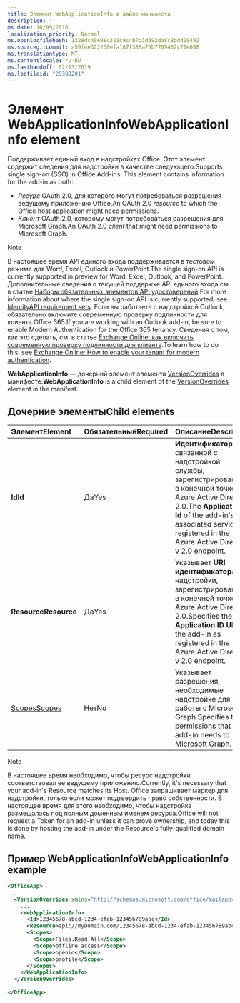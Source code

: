 ```yaml
---
title: Элемент WebApplicationInfo в файле манифеста
description: ''
ms.date: 10/09/2018
localization_priority: Normal
ms.openlocfilehash: 1328dc40e98c321c9c4b7d3d692da8c8bdd29492
ms.sourcegitcommit: a59f4e322238efa187f388a75b7709462c71e668
ms.translationtype: MT
ms.contentlocale: ru-RU
ms.lasthandoff: 02/13/2019
ms.locfileid: "29389201"
---
```

# <a name="webapplicationinfo-element"></a><span data-ttu-id="64efe-102">Элемент WebApplicationInfo</span><span class="sxs-lookup"><span data-stu-id="64efe-102">WebApplicationInfo element</span></span>

<span data-ttu-id="64efe-103">Поддерживает единый вход в надстройках Office. Этот элемент содержит сведения для надстройки в качестве следующего:</span><span class="sxs-lookup"><span data-stu-id="64efe-103">Supports single sign-on (SSO) in Office Add-ins. This element contains information for the add-in as both:</span></span>

- <span data-ttu-id="64efe-104">*Ресурс* OAuth 2.0, для которого могут потребоваться разрешения ведущему приложению Office.</span><span class="sxs-lookup"><span data-stu-id="64efe-104">An OAuth 2.0 *resource* to which the Office host application might need permissions.</span></span>
- <span data-ttu-id="64efe-105">*Клиент* OAuth 2.0, которому могут потребоваться разрешения для Microsoft Graph.</span><span class="sxs-lookup"><span data-stu-id="64efe-105">An OAuth 2.0 *client* that might need permissions to Microsoft Graph.</span></span>

> [!NOTE]
> <span data-ttu-id="64efe-106">В настоящее время API единого входа поддерживается в тестовом режиме для Word, Excel, Outlook и PowerPoint.</span><span class="sxs-lookup"><span data-stu-id="64efe-106">The single sign-on API is currently supported in preview for Word, Excel, Outlook, and PowerPoint.</span></span> <span data-ttu-id="64efe-107">Дополнительные сведения о текущей поддержке API единого входа см. в статье [Наборы обязательных элементов API удостоверений](https://docs.microsoft.com/office/dev/add-ins/reference/requirement-sets/identity-api-requirement-sets).</span><span class="sxs-lookup"><span data-stu-id="64efe-107">For more information about where the single sign-on API is currently supported, see [IdentityAPI requirement sets](https://docs.microsoft.com/office/dev/add-ins/reference/requirement-sets/identity-api-requirement-sets).</span></span> <span data-ttu-id="64efe-108">Если вы работаете с надстройкой Outlook, обязательно включите современную проверку подлинности для клиента Office 365.</span><span class="sxs-lookup"><span data-stu-id="64efe-108">If you are working with an Outlook add-in, be sure to enable Modern Authentication for the Office 365 tenancy.</span></span> <span data-ttu-id="64efe-109">Сведения о том, как это сделать, см. в статье [Exchange Online: как включить современную проверку подлинности для клиента](https://social.technet.microsoft.com/wiki/contents/articles/32711.exchange-online-how-to-enable-your-tenant-for-modern-authentication.aspx).</span><span class="sxs-lookup"><span data-stu-id="64efe-109">To learn how to do this, see [Exchange Online: How to enable your tenant for modern authentication](https://social.technet.microsoft.com/wiki/contents/articles/32711.exchange-online-how-to-enable-your-tenant-for-modern-authentication.aspx).</span></span>

<span data-ttu-id="64efe-110">**WebApplicationInfo** — дочерний элемент элемента [VersionOverrides](versionoverrides.md) в манифесте.</span><span class="sxs-lookup"><span data-stu-id="64efe-110">**WebApplicationInfo** is a child element of the [VersionOverrides](versionoverrides.md) element in the manifest.</span></span>  

## <a name="child-elements"></a><span data-ttu-id="64efe-111">Дочерние элементы</span><span class="sxs-lookup"><span data-stu-id="64efe-111">Child elements</span></span>

|  <span data-ttu-id="64efe-112">Элемент</span><span class="sxs-lookup"><span data-stu-id="64efe-112">Element</span></span> |  <span data-ttu-id="64efe-113">Обязательный</span><span class="sxs-lookup"><span data-stu-id="64efe-113">Required</span></span>  |  <span data-ttu-id="64efe-114">Описание</span><span class="sxs-lookup"><span data-stu-id="64efe-114">Description</span></span>  |
|:-----|:-----|:-----|
|  <span data-ttu-id="64efe-115">**Id**</span><span class="sxs-lookup"><span data-stu-id="64efe-115">**Id**</span></span>    |  <span data-ttu-id="64efe-116">Да</span><span class="sxs-lookup"><span data-stu-id="64efe-116">Yes</span></span>   |  <span data-ttu-id="64efe-117">**Идентификатор** связанной с надстройкой службы, зарегистрированный в конечной точке Azure Active Directory 2.0.</span><span class="sxs-lookup"><span data-stu-id="64efe-117">The **Application Id** of the add-in's associated service as registered in the Azure Active Directory v 2.0 endpoint.</span></span>|
|  <span data-ttu-id="64efe-118">**Resource**</span><span class="sxs-lookup"><span data-stu-id="64efe-118">**Resource**</span></span>  |  <span data-ttu-id="64efe-119">Да</span><span class="sxs-lookup"><span data-stu-id="64efe-119">Yes</span></span>   |  <span data-ttu-id="64efe-120">Указывает **URI идентификатора** надстройки, зарегистрированный в конечной точке Azure Active Directory 2.0.</span><span class="sxs-lookup"><span data-stu-id="64efe-120">Specifies the **Application ID URI** of the add-in as registered in the Azure Active Directory v 2.0 endpoint.</span></span>|
|  [<span data-ttu-id="64efe-121">Scopes</span><span class="sxs-lookup"><span data-stu-id="64efe-121">Scopes</span></span>](scopes.md)                |  <span data-ttu-id="64efe-122">Нет</span><span class="sxs-lookup"><span data-stu-id="64efe-122">No</span></span>  |  <span data-ttu-id="64efe-123">Указывает разрешения, необходимые надстройке для работы с Microsoft Graph.</span><span class="sxs-lookup"><span data-stu-id="64efe-123">Specifies the permissions that the add-in needs to Microsoft Graph.</span></span>  |

> [!NOTE] 
> <span data-ttu-id="64efe-124">В настоящее время необходимо, чтобы ресурс надстройки соответствовал ее ведущему приложению.</span><span class="sxs-lookup"><span data-stu-id="64efe-124">Currently, it's necessary that your add-in's Resource matches its Host.</span></span> <span data-ttu-id="64efe-125">Office запрашивает маркер для надстройки, только если может подтвердить право собственности. В настоящее время для этого необходимо, чтобы надстройка размещалась под полным доменным именем ресурса.</span><span class="sxs-lookup"><span data-stu-id="64efe-125">Office will not request a Token for an add-in unless it can prove ownership, and today this is done by hosting the add-in under the Resource's fully-qualified domain name.</span></span>

## <a name="webapplicationinfo-example"></a><span data-ttu-id="64efe-126">Пример WebApplicationInfo</span><span class="sxs-lookup"><span data-stu-id="64efe-126">WebApplicationInfo example</span></span>

```xml
<OfficeApp>
...
  <VersionOverrides xmlns="http://schemas.microsoft.com/office/mailappversionoverrides" xsi:type="VersionOverridesV1_0">
    ...
    <WebApplicationInfo>
      <Id>12345678-abcd-1234-efab-123456789abc</Id>
      <Resource>api://myDomain.com/12345678-abcd-1234-efab-123456789abc<Resource>
      <Scopes>
        <Scope>Files.Read.All</Scope>
        <Scope>offline_access</Scope>
        <Scope>openid</Scope>
        <Scope>profile</Scope>        
      </Scopes>
    </WebApplicationInfo>
  </VersionOverrides>
...
</OfficeApp>
```
